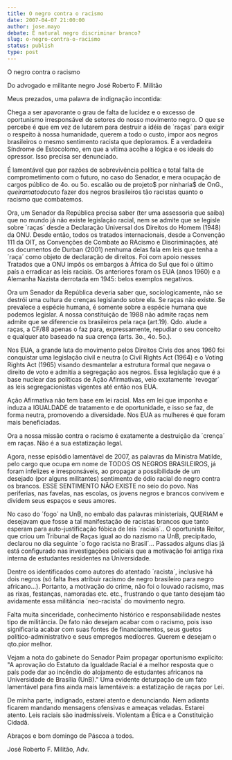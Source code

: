 ```yaml
---
title: O negro contra o racismo
date: 2007-04-07 21:00:00
author: jose.mayo
debate: É natural negro discriminar branco?
slug: o-negro-contra-o-racismo
status: publish 
type: post
---
```


O negro contra o racismo  

  

Do advogado e militante negro José Roberto F. Militão   

  

Meus prezados, uma palavra de indignação incontida:   

  

Chega a ser apavorante o grau de falta de lucidez e o excesso de oportunismo irresponsável de setores do nosso movimento negro. O que se percebe é que em vez de lutarem para destruir a idéia de ´raças´ para exigir o respeito à nossa humanidade, querem a todo o custo, impor aos negros brasileiros o mesmo sentimento racista que deploramos. É a verdadeira Síndrome de Estocolomo, em que a vítima acolhe a lógica e os ideais do opressor. Isso precisa ser denunciado.   

  

É lamentável que por razões de sobrevivência política e total falta de comprometimento com o futuro, no caso do Senador, e mera ocupação de cargos público de 4o. ou 5o. escalão ou de projeto$ por ninharia$ de OnG$., queiram a todo cu$to fazer dos negros brasileiros tão racistas quanto o racismo que combatemos.   

  

Ora, um Senador da República precisa saber (ter uma assessoria que saiba) que no mundo já não existe legislação racial, nem se admite que se legisle sobre ´raças´ desde a Declaração Universal dos Direitos do Homem (1948) da ONU. Desde então, todos os tratados internacionais, desde a Convenção 111 da OIT, as Convenções de Combate ao RAcismo e Discriminações, até os documentos de Durban (2001) nenhuma delas fala em leis que tenha a ´raça´ como objeto de declaração de direitos. Foi com apoio nesses Tratados que a ONU impôs os embargos à África do Sul que foi o último país a erradicar as leis raciais. Os anteriores foram os EUA (anos 1960) e a Alemanha Nazista derrotada em 1945: belos exemplos negativos.   

  

Ora um Senador da República deveria saber que, sociologicamente, não se destrói uma cultura de crenças legislando sobre ela. Se raças não existe. Se prevalece a espécie humana, é somente sobre a espécie humana que podemos legislar. A nossa constituição de 1988 não admite raças nem admite que se diferencie os brasileiros pela raça (art.19). Qdo. alude a raças, a CF/88 apenas o faz para, expressamente, repudiar o seu conceito e qualquer ato baseado na sua crença (arts. 3o., 4o. 5o.).   

  

Nos EUA, a grande luta do movimento pelos Direitos Civis dos anos 1960 foi conquistar uma legislação civil e neutra (o Civil Rights Act (1964) e o Voting Rights Act (1965) visando desmantelar a estrutura formal que negava o direito de voto e admitia a segregação aos negros. Essa legislação que é a base nuclear das políticas de Ação Afirmativas, veio exatamente ´revogar´ as leis segregacionistas vigentes até então nos EUA.   

  

Ação Afirmativa não tem base em lei racial. Mas em lei que imponha e induza a IGUALDADE de tratamento e de oportunidade, e isso se faz, de forma neutra, promovendo a diversidade. Nos EUA as mulheres é que foram mais beneficiadas.   

  

Ora a nossa missão contra o racismo é exatamente a destruição da ´crença´ em raças. Não é a sua estatização legal.   

  

Agora, nesse episódio lamentável de 2007, as palavras da Ministra Matilde, pelo cargo que ocupa em nome de TODOS OS NEGROS BRASILEIROS, já foram infelizes e irresponsáveis, ao propagar a possibilidade de um desejado (por alguns militantes) sentimento de ódio racial do negro contra os brancos. ESSE SENTIMENTO NÃO EXISTE no seio do povo. Nas periferias, nas favelas, nas escolas, os jovens negros e brancos convivem e dividem seus espaços e seus amores.   

  

No caso do ´fogo´ na UnB, no embalo das palavras ministeriais, QUERIAM e desejavam que fosse a tal manifestação de racistas brancos que tanto esperam para auto-justificação fóbica de leis ´raciais´.. O oportunista Reitor, que criou um Tribunal de Raças igual ao do nazismo na UnB, precipitado, declarou no dia seguinte ´o fogo racista no Brasil´... Passados alguns dias já está configurado nas investigações policiais que a motivação foi antiga rixa interna de estudantes residentes na Universidade.   

  

Dentre os identificados como autores do atentado ´racista´, inclusive há dois negros (só falta lhes atribuir racismo de negro brasileiro para negro africano...). Portanto, a motivação do crime, não foi o louvado racismo, mas as rixas, festanças, namoradas etc. etc., frustrando o que tanto desejam táo avidamente essa militância ´neo-racista´ do movimento negro.   

  

Falta muita sinceridade, conhecimento histórico e responsabilidade nestes tipo de militância. De fato não desejam acabar com o racismo, pois isso significaria acabar com suas fontes de financiamentos, seus guetos político-administrativo e seus empregos medíocres. Querem e desejam o qto.pior melhor.   

  

Vejam a nota do gabinete do Senador Paim propagar oportunismo explícito: "A aprovação do Estatuto da Igualdade Racial é a melhor resposta que o país pode dar ao incêndio do alojamento de estudantes africanos na Universidade de Brasília (UnB)." Uma evidente deturpação de um fato lamentável para fins ainda mais lamentáveis: a estatização de raças por Lei.   

  

De minha parte, indignado, estarei atento e denunciando. Nem adianta ficarem mandando mensagens ofensivas e ameaças veladas. Estarei atento. Leis raciais são inadmissíveis. Violentam a Ética e a Constituição Cidadã.   

  

Abraços e bom domingo de Páscoa a todos.   

  

José Roberto F. Militão, Adv.
